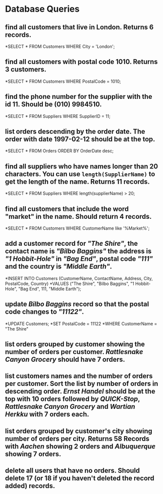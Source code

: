 # Database Queries

## find all customers that live in London. Returns 6 records.

*SELECT * FROM Customers WHERE City = 'London';

## find all customers with postal code 1010. Returns 3 customers.

*SELECT * FROM Customers WHERE PostalCode = 1010;

## find the phone number for the supplier with the id 11. Should be (010) 9984510.

*SELECT * FROM Suppliers WHERE SupplierID = 11;

## list orders descending by the order date. The order with date 1997-02-12 should be at the top.

*SELECT * FROM Orders ORDER BY OrderDate desc;

## find all suppliers who have names longer than 20 characters. You can use `length(SupplierName)` to get the length of the name. Returns 11 records.

*SELECT * FROM Suppliers WHERE length(supplierName) > 20;

## find all customers that include the word "market" in the name. Should return 4 records.

*SELECT * FROM Customers WHERE CustomerName like '%Market%';

## add a customer record for _"The Shire"_, the contact name is _"Bilbo Baggins"_ the address is _"1 Hobbit-Hole"_ in _"Bag End"_, postal code _"111"_ and the country is _"Middle Earth"_.

*INSERT INTO Customers (CustomerName, ContactName, Address, City, PostalCode, Country)
*VALUES ("The Shire", "Bilbo Baggins", "1 Hobbit-Hole", "Bag End", 111, "Middle Earth");

## update _Bilbo Baggins_ record so that the postal code changes to _"11122"_.

*UPDATE Customers;
*SET PostalCode = 11122
*WHERE CustomerName = "The Shire"

## list orders grouped by customer showing the number of orders per customer. _Rattlesnake Canyon Grocery_ should have 7 orders.

## list customers names and the number of orders per customer. Sort the list by number of orders in descending order. _Ernst Handel_ should be at the top with 10 orders followed by _QUICK-Stop_, _Rattlesnake Canyon Grocery_ and _Wartian Herkku_ with 7 orders each.

## list orders grouped by customer's city showing number of orders per city. Returns 58 Records with _Aachen_ showing 2 orders and _Albuquerque_ showing 7 orders.

## delete all users that have no orders. Should delete 17 (or 18 if you haven't deleted the record added) records.
